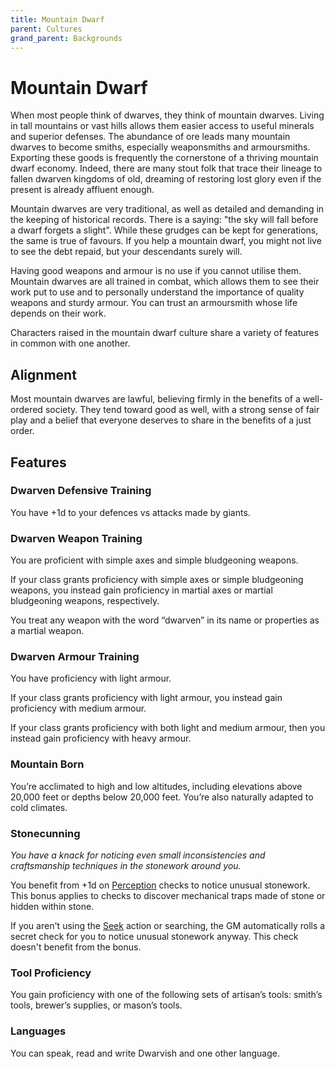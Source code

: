 ```yaml
---
title: Mountain Dwarf
parent: Cultures
grand_parent: Backgrounds
---
```


# Mountain Dwarf
When most people think of dwarves, they think of mountain dwarves. Living in tall mountains or vast hills allows them easier access to useful minerals and superior defenses. The abundance of ore leads many mountain dwarves to become smiths, especially weaponsmiths and armoursmiths. Exporting these goods is frequently the cornerstone of a thriving mountain dwarf economy. Indeed, there are many stout folk that trace their lineage to fallen dwarven kingdoms of old, dreaming of restoring lost glory even if the present is already affluent enough.

Mountain dwarves are very traditional, as well as detailed and demanding in the keeping of historical records. There is a saying: "the sky will fall before a dwarf forgets a slight". While these grudges can be kept for generations, the same is true of favours. If you help a mountain dwarf, you might not live to see the debt repaid, but your descendants surely will.

Having good weapons and armour is no use if you cannot utilise them. Mountain dwarves are all trained in combat, which allows them to see their work put to use and to personally understand the importance of quality weapons and sturdy armour. You can trust an armoursmith whose life depends on their work.

Characters raised in the mountain dwarf culture share a variety of features in common with one another.

## Alignment
Most mountain dwarves are lawful, believing firmly in the benefits of a well-ordered society. They tend toward good as well, with a strong sense of fair play and a belief that everyone deserves to share in the benefits of a just order.

## Features

### Dwarven Defensive Training
You have +1d to your defences vs attacks made by giants.

### Dwarven Weapon Training
You are proficient with simple axes and simple bludgeoning weapons.

If your class grants proficiency with simple axes or simple bludgeoning weapons, you instead gain proficiency in martial axes or martial bludgeoning weapons, respectively.

You treat any weapon with the word “dwarven” in its name or properties as a martial weapon.

### Dwarven Armour Training
You have proficiency with light armour.

If your class grants proficiency with light armour, you instead gain proficiency with medium armour.

If your class grants proficiency with both light and medium armour, then you instead gain proficiency with heavy armour.

### Mountain Born
You’re acclimated to high and low altitudes, including elevations above 20,000 feet or depths below 20,000 feet. You’re also naturally adapted to cold climates.

### Stonecunning
*You have a knack for noticing even small inconsistencies and craftsmanship techniques in the stonework around you.*

You benefit from +1d on [Perception](https://stormchaserroleplaying.com/stormchaserRPG/General/Specific/Perception/) checks to notice unusual stonework. This bonus applies to checks to discover mechanical traps made of stone or hidden within stone.

If you aren't using the [Seek](https://stormchaserroleplaying.com/stormchaserRPG/Combat/Actions/Seek/) action or searching, the GM automatically rolls a secret check for you to notice unusual stonework anyway. This check doesn't benefit from the bonus.

### Tool Proficiency
You gain proficiency with one of the following sets of artisan’s tools: smith’s tools, brewer’s supplies, or mason’s tools.

### Languages
You can speak, read and write Dwarvish and one other language. 
